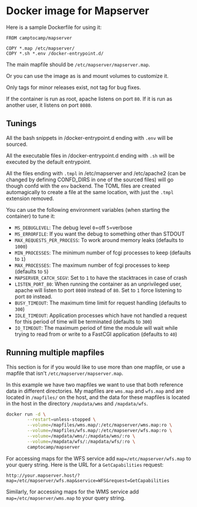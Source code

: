 # Docker image for Mapserver

Here is a sample Dockerfile for using it:
```
FROM camptocamp/mapserver

COPY *.map /etc/mapserver/
COPY *.sh *.env /docker-entrypoint.d/
```

The main mapfile should be `/etc/mapserver/mapserver.map`.

Or you can use the image as is and mount volumes to customize it.

Only tags for minor releases exist, not tag for bug fixes.

If the container is run as root, apache listens on port `80`. If it is run as
another user, it listens on port `8080`.

## Tunings

All the bash snippets in /docker-entrypoint.d ending with `.env` will
be sourced.

All the executable files in /docker-entrypoint.d ending with `.sh` will
be executed by the default entrypoint.

All the files ending with `.tmpl` in /etc/mapserver and /etc/apache2 (can be
changed by defining CONFD_DIRS in one of the sourced files) will go though
confd with the `env` backend. The TOML files are created automagically to
create a file at the same location, with just the `.tmpl` extension removed.

You can use the following environment variables (when starting the container)
to tune it:
* `MS_DEBUGLEVEL`: The debug level `0`=off `5`=verbose
* `MS_ERRORFILE`: If you want the debug to something other than STDOUT
* `MAX_REQUESTS_PER_PROCESS`: To work around memory leaks (defaults to `1000`)
* `MIN_PROCESSES`: The minimum number of fcgi processes to keep (defaults to `1`)
* `MAX_PROCESSES`: The maximum number of fcgi processes to keep (defaults to `5`)
* `MAPSERVER_CATCH_SEGV`: Set to `1` to have the stacktraces in case of crash
* `LISTEN_PORT_80`: When running the container as an unprivileged user, apache
will listen to port `8080` instead of `80`. Set to `1` force listening to port `80`
instead.
* `BUSY_TIMEOUT`: The maximum time limit for request handling (defaults to `300`)
* `IDLE_TIMEOUT`: Application processes which have not handled a request for
this period of time will be terminated (defaults to `300`)
* `IO_TIMEOUT`: The maximum period of time the module will wait while trying to
read from or write to a FastCGI application (defaults to `40`)

## Running multiple mapfiles

This section is for if you would like to use more than one mapfile, or use a mapfile
that isn't `/etc/mapserver/mapserver.map`.

In this example we have two mapfiles we want to use that both reference data in
different directories. My mapfiles are `wms.map` and `wfs.map` and are located
in `/mapfiles/` on the host, and the data for these mapfiles is located in the
host in the directory `/mapdata/wms` and `/mapdata/wfs`.

```bash
docker run -d \
        --restart=unless-stopped \
        --volume=/mapfiles/wms.map/:/etc/mapserver/wms.map:ro \
        --volume=/mapfiles/wfs.map/:/etc/mapserver/wfs.map:ro \
        --volume=/mapdata/wms/:/mapdata/wms/:ro \
        --volume=/mapdata/wfs/:/mapdata/wfs/:ro \
        camptocamp/mapserver
```

For accessing maps for the WFS service add `map=/etc/mapserver/wfs.map` to
your query string. Here is the URL for a `GetCapabilities` request:

`http://your.mapserver.host/?map=/etc/mapserver/wfs.map&service=WFS&request=GetCapabilities`

Similarly, for accessing maps for the WMS service add `map=/etc/mapserver/wms.map` to
your query string.
